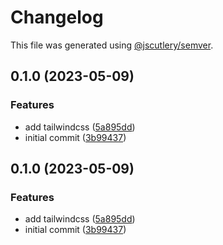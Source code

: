# Changelog

This file was generated using [@jscutlery/semver](https://github.com/jscutlery/semver).

## 0.1.0 (2023-05-09)


### Features

* add tailwindcss ([5a895dd](https://github.com/drkstr101/watheia/commit/5a895ddd0e6354ed9d101be13528fd6dd4eb9112))
* initial commit ([3b99437](https://github.com/drkstr101/watheia/commit/3b99437246b21501807b48e09de60581c82ba373))

## 0.1.0 (2023-05-09)


### Features

* add tailwindcss ([5a895dd](https://github.com/drkstr101/watheia/commit/5a895ddd0e6354ed9d101be13528fd6dd4eb9112))
* initial commit ([3b99437](https://github.com/drkstr101/watheia/commit/3b99437246b21501807b48e09de60581c82ba373))
